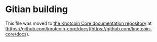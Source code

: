 Gitian building
================

This file was moved to [the Knotcoin Core documentation repository](https://github.com/knotcoin-core/docs/blob/master/gitian-building.md) at [https://github.com/knotcoin-core/docs](https://github.com/knotcoin-core/docs).
